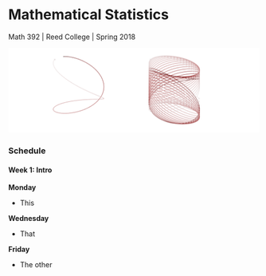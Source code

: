 # Mathematical Statistics
Math 392 | Reed College | Spring 2018

![](figs/mcmc.png)

### Schedule



#### Week 1: Intro

**Monday**
- This

**Wednesday**
- That

**Friday**
- The other 